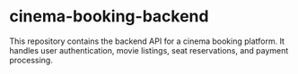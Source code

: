 # cinema-booking-backend
This repository contains the backend API for a cinema booking platform. It handles user authentication, movie listings, seat reservations, and payment processing.
